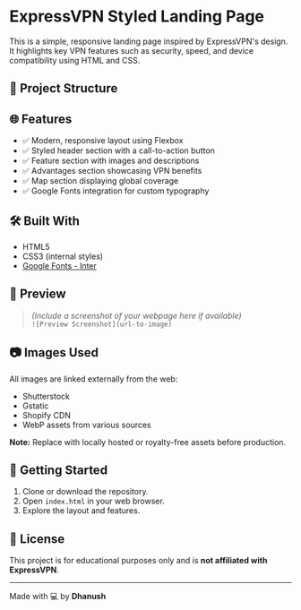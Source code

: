 # ExpressVPN Styled Landing Page

This is a simple, responsive landing page inspired by ExpressVPN's design. It highlights key VPN features such as security, speed, and device compatibility using HTML and CSS.

## 📁 Project Structure
## 🌐 Features

- ✅ Modern, responsive layout using Flexbox  
- ✅ Styled header section with a call-to-action button  
- ✅ Feature section with images and descriptions  
- ✅ Advantages section showcasing VPN benefits  
- ✅ Map section displaying global coverage  
- ✅ Google Fonts integration for custom typography  

## 🛠️ Built With

- HTML5  
- CSS3 (internal styles)  
- [Google Fonts - Inter](https://fonts.google.com/specimen/Inter)

## 📸 Preview

> *(Include a screenshot of your webpage here if available)*  
> `![Preview Screenshot](url-to-image)`

## 📷 Images Used

All images are linked externally from the web:
- Shutterstock  
- Gstatic  
- Shopify CDN  
- WebP assets from various sources  

**Note:** Replace with locally hosted or royalty-free assets before production.

## 🚀 Getting Started

1. Clone or download the repository.  
2. Open `index.html` in your web browser.  
3. Explore the layout and features.

## 📄 License

This project is for educational purposes only and is **not affiliated with ExpressVPN**.

---

Made with 💻 by **Dhanush**

